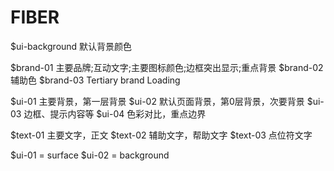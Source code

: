 # FIBER
$ui-background 默认背景颜色

$brand-01 主要品牌;互动文字;主要图标颜色;边框突出显示;重点背景
$brand-02 辅助色
$brand-03 Tertiary brand Loading

$ui-01 主要背景，第一层背景
$ui-02 默认页面背景，第0层背景，次要背景
$ui-03 边框、提示内容等
$ui-04 色彩对比，重点边界

$text-01 主要文字，正文
$text-02 辅助文字，帮助文字
$text-03 点位符文字

$ui-01 = surface
$ui-02 = background
